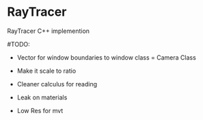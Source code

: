 # RayTracer
RayTracer C++ implemention


#TODO:

- Vector for window boundaries to window class = Camera Class
- Make it scale to ratio

- Cleaner calculus for reading

- Leak on materials
- Low Res for mvt
